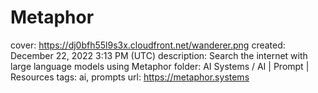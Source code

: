 # Metaphor

cover: https://dj0bfh55l9s3x.cloudfront.net/wanderer.png
created: December 22, 2022 3:13 PM (UTC)
description: Search the internet with large language models using Metaphor
folder: AI Systems / AI | Prompt | Resources
tags: ai, prompts
url: https://metaphor.systems